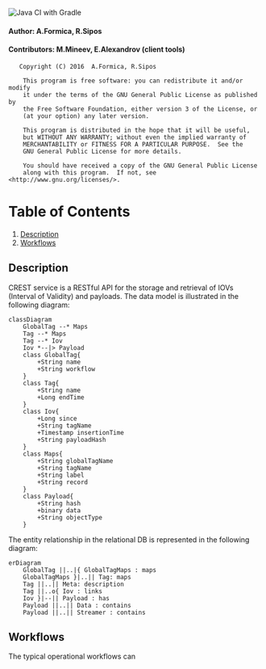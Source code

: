 ![Java CI with Gradle](https://github.com/HSF/Crest/workflows/Java%20CI%20with%20Gradle/badge.svg?event=push)

#### Author: A.Formica, R.Sipos
#### Contributors: M.Mineev, E.Alexandrov (client tools)
```
   Copyright (C) 2016  A.Formica, R.Sipos

    This program is free software: you can redistribute it and/or modify
    it under the terms of the GNU General Public License as published by
    the Free Software Foundation, either version 3 of the License, or
    (at your option) any later version.

    This program is distributed in the hope that it will be useful,
    but WITHOUT ANY WARRANTY; without even the implied warranty of
    MERCHANTABILITY or FITNESS FOR A PARTICULAR PURPOSE.  See the
    GNU General Public License for more details.

    You should have received a copy of the GNU General Public License
    along with this program.  If not, see <http://www.gnu.org/licenses/>.
```
# Table of Contents
1. [Description](#description)
1. [Workflows](#workflows)

## Description
CREST service is a RESTful API for the storage and retrieval of IOVs (Interval of Validity) and payloads.
The data model is illustrated in the following diagram:

```mermaid
classDiagram
    GlobalTag --* Maps
    Tag --* Maps
    Tag --* Iov
    Iov *--|> Payload
    class GlobalTag{
        +String name
        +String workflow
    } 
    class Tag{
        +String name
        +Long endTime
    } 
    class Iov{
        +Long since
        +String tagName
        +Timestamp insertionTime
        +String payloadHash
    } 
    class Maps{
        +String globalTagName
        +String tagName
        +String label
        +String record
    } 
    class Payload{
        +String hash
        +binary data
        +String objectType
    } 
```

The entity relationship in the relational DB is represented in the following diagram:

```mermaid
erDiagram
    GlobalTag ||..|{ GlobalTagMaps : maps
    GlobalTagMaps }|..|| Tag: maps
    Tag ||..|| Meta: description
    Tag ||..o{ Iov : links
    Iov }|--|| Payload : has
    Payload ||..|| Data : contains
    Payload ||..|| Streamer : contains 
```

## Workflows
The typical operational workflows can 

